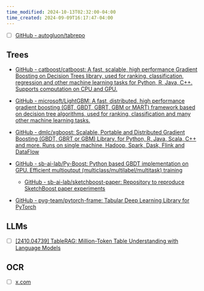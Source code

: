 ```yaml
---
time_modified: 2024-10-13T02:32:00-04:00
time_created: 2024-09-09T16:17:47-04:00
---
```

- [ ] [GitHub - autogluon/tabrepo](https://github.com/autogluon/tabrepo)


## Trees



- [GitHub - catboost/catboost: A fast, scalable, high performance Gradient Boosting on Decision Trees library, used for ranking, classification, regression and other machine learning tasks for Python, R, Java, C++. Supports computation on CPU and GPU.](https://github.com/catboost/catboost)
- [GitHub - microsoft/LightGBM: A fast, distributed, high performance gradient boosting (GBT, GBDT, GBRT, GBM or MART) framework based on decision tree algorithms, used for ranking, classification and many other machine learning tasks.](https://github.com/microsoft/LightGBM)
- [GitHub - dmlc/xgboost: Scalable, Portable and Distributed Gradient Boosting (GBDT, GBRT or GBM) Library, for Python, R, Java, Scala, C++ and more. Runs on single machine, Hadoop, Spark, Dask, Flink and DataFlow](https://github.com/dmlc/xgboost)

- [GitHub - sb-ai-lab/Py-Boost: Python based GBDT implementation on GPU. Efficient multioutput (multiclass/multilabel/multitask) training](https://github.com/sb-ai-lab/Py-Boost)
	- [GitHub - sb-ai-lab/sketchboost-paper: Repository to reproduce SketchBoost paper experiments](https://github.com/sb-ai-lab/SketchBoost-paper)

- [GitHub - pyg-team/pytorch-frame: Tabular Deep Learning Library for PyTorch](https://github.com/pyg-team/pytorch-frame)



## LLMs
- [ ] [\[2410.04739\] TableRAG: Million-Token Table Understanding with Language Models](https://arxiv.org/abs/2410.04739)





## OCR
- [ ] [x.com](https://x.com/VikParuchuri/status/1843694857954680833)